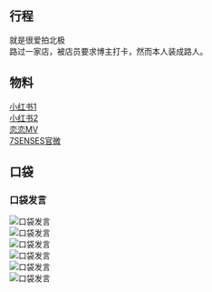## 行程
就是很爱拍北极<br>
路过一家店，被店员要求博主打卡，然而本人装成路人。

## 物料
[小红书1](https://weibo.com/6182733870/KvoVmhhHT)<br>
[小红书2](https://weibo.com/6182733870/KvqRF3NMx)<br>
[恋恋MV](https://weibo.com/1682194877/KvnfH0lTn)<br>
[7SENSES官微](https://weibo.com/5901077408/KvnowwUWw)
## 口袋
### 口袋发言
![口袋发言](./pocket48/imgs/messages1.jpeg)<br>
![口袋发言](./pocket48/imgs/messages2.jpeg)<br>
![口袋发言](./pocket48/imgs/P1.jpeg)<br>
![口袋发言](./pocket48/imgs/P2.jpeg)<br>
![口袋发言](./pocket48/imgs/P3.jpeg)<br>
![口袋发言](./pocket48/imgs/P4.jpeg)<br>
